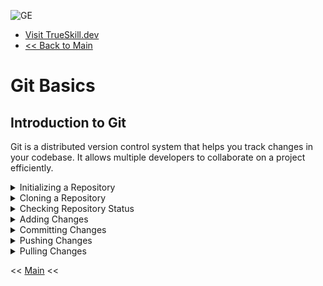 
![GE](https://github.com/user-attachments/assets/a15436c4-5c13-4676-940b-0832c3bbb925)
- [Visit TrueSkill.dev](https://trueskill.dev)
- [<< Back to Main](./README.md)

  
# Git Basics

## Introduction to Git
Git is a distributed version control system that helps you track changes in your codebase. It allows multiple developers to collaborate on a project efficiently.

<details>
<summary>Initializing a Repository</summary>
This command initializes a new Git repository.
```sh
git init
```
</details>

<details>
<summary>Cloning a Repository</summary>
This command clones an existing repository to your local machine.
```sh
git clone https://github.com/username/repository.git
```
</details>

<details>
<summary>Checking Repository Status</summary>
This command shows the status of changes as untracked, modified, or staged.
```sh
git status
```
</details>

<details>
<summary>Adding Changes</summary>
This command stages changes for the next commit.
```sh
git add <file>
```
</details>

<details>
<summary>Committing Changes</summary>
This command commits the staged changes to the repository.
```sh
git commit -m "Commit message"
```
</details>

<details>
<summary>Pushing Changes</summary>
This command pushes your changes to the remote repository.
```sh
git push origin <branch>
```
</details>

<details>
<summary>Pulling Changes</summary>
This command fetches and merges changes from the remote repository.
```sh
git pull origin <branch>
```
</details>

<< [Main](./README.md)  <<
